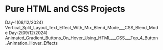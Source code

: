 # Pure HTML and CSS Projects
Day-1(08/12/2024)
    Vertical_Split_Layout_Text_Effect_With_Mix_Blend_Mode___CSS_Blend_Mode
Day-2(09/12/2024)
    Animated_Gradient_Buttons_On_Hover_Using_HTML___CSS___Top_4_Button_Animation_Hover_Effects
    